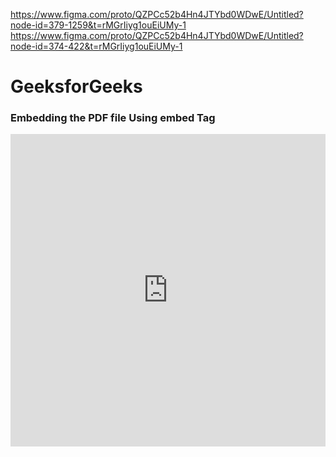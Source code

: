 https://www.figma.com/proto/QZPCc52b4Hn4JTYbd0WDwE/Untitled?node-id=379-1259&t=rMGrIiyg1ouEiUMy-1
https://www.figma.com/proto/QZPCc52b4Hn4JTYbd0WDwE/Untitled?node-id=374-422&t=rMGrIiyg1ouEiUMy-1

<!DOCTYPE html>
<html>

<head>
    <title>PDF in HTML</title>
</head>
<style>
    .pdf {
        width: 100%;
        aspect-ratio: 4 / 3;
    }

    .pdf,
    html,
    body {
        height: 100%;
        margin: 0;
        padding: 0;
    }
   h1,
    h3 {
        text-align: center;
    }

    h1 {
        color: green;
    }
</style>

<body>
        <h1>GeeksforGeeks</h1>
        <h3>Embedding the PDF file Using embed Tag</h3>
        <embed class="pdf" 
               src=
"https://media.geeksforgeeks.org/wp-content/cdn-uploads/20210101201653/PDF.pdf"
            width="800" height="500">
</body>

</html>
